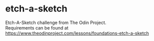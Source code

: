 # etch-a-sketch
Etch-A-Sketch challenge from The Odin Project. </br>
Requirements can be found at https://www.theodinproject.com/lessons/foundations-etch-a-sketch
